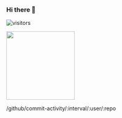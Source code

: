 ### Hi there 👋

<!--
**mveer1/mveer1** is a ✨ _special_ ✨ repository because its `README.md` (this file) appears on your GitHub profile.

Here are some ideas to get you started:

- 🔭 I’m currently working on ...
- 🌱 I’m currently learning ...
- 👯 I’m looking to collaborate on ...
- 🤔 I’m looking for help with ...
- 💬 Ask me about ...
- 📫 How to reach me: ...
- 😄 Pronouns: ...
- ⚡ Fun fact: ...
-->
![visitors](https://visitor-badge.glitch.me/badge?page_id=${mveer1}.${mveer1})


<img height="180em" src="https://github-readme-stats.vercel.app/api?username=mveer1&show_icons=true&hide_border=true&&count_private=true&include_all_commits=true" />

/github/commit-activity/:interval/:user/:repo
